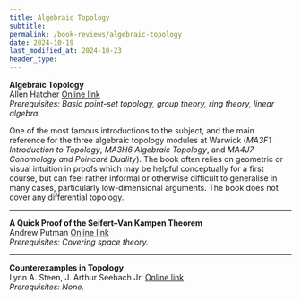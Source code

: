 ```yaml
---
title: Algebraic Topology
subtitle: 
permalink: /book-reviews/algebraic-topology
date: 2024-10-19
last_modified_at: 2024-10-23
header_type:
---
```


<style>
br {
   display: block;
   margin: 5px 0;
}
</style>


<p class="line-height: 10%">
    <strong>Algebraic Topology</strong>
    <br/>
    <span class="text-muted">Allen Hatcher</span>
    <a href="https://pi.math.cornell.edu/~hatcher/AT/ATpage.html">Online link</a>
    <br/>
    <span class="text-muted"><i>Prerequisites: Basic point-set topology, group theory, ring theory, linear algebra.</i></span>
</p>

One of the most famous introductions to the subject, and the main reference for the three algebraic topology modules at Warwick (*MA3F1 Introduction to Topology*, *MA3H6 Algebraic Topology*, and *MA4J7 Cohomology and Poincaré Duality*). The book often relies on geometric or visual intuition in proofs which may be helpful conceptually for a first course, but can feel rather informal or otherwise difficult to generalise in many cases, particularly low-dimensional arguments. The book does not cover any differential topology.

---

<p class="line-height: 10%">
    <strong>A Quick Proof of the Seifert–Van Kampen Theorem</strong>
    <br/>
    <span class="text-muted">Andrew Putman</span>
    <a href="https://www3.nd.edu/~andyp/notes/SeifertVanKampen.pdf">Online link</a>
    <br/>
    <span class="text-muted"><i>Prerequisites: Covering space theory.</i></span>
</p>

---

<p class="line-height: 10%">
    <strong>Counterexamples in Topology</strong>
    <br/>
    <span class="text-muted">Lynn A. Steen, J. Arthur Seebach Jr.</span>
    <a href="https://editorialdinosaurio.wordpress.com/wp-content/uploads/2012/03/counterexamples_in_topology_-_l-_steen__j-_seebach__1970__ww.pdf">Online link</a>
    <br/>
    <span class="text-muted"><i>Prerequisites: None.</i></span>
</p>